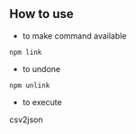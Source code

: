 #

## How to use

- to make command available

```
npm link
```

- to undone

```
npm unlink
```

- to execute

csv2json
